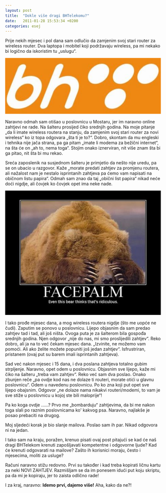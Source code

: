 ```yaml
---
layout: post
title:  "Dokle više dragi BHTelekomu?"
date:   2011-01-28 15:53:34 +0200
categories: esej
---
```

Prije nekih mjesec i pol dana sam odlučio da zamjenim svoj stari router za wireless router. Dva laptopa i mobitel koji podržavaju wireless, pa mi nekako bi logično da iskoristim tu „uslugu“.

<img src="/assets/BHTelecom_1.jpg" width="600" />

Naravno odmah sam otišao u poslovnicu u Mostaru, jer im naravno online zahtjevi ne rade. Na šalteru prosijed čiko srednjih godina. Na moje pitanje „da li imate wireless routera na stanju, da zamjenim svoj stari router za novi wireless“ ko iz topa odgovara „šta ti je to?“. Dobro, skontam da mu engleski i tehnika nije jača strana, pa ga pitam „imate li modema za bežični internet“, na šta će on „ah to, nema toga“. Stojim onako iznerviran, nit više znam šta bi ga pitao, nit šta bi mu rekao.

Sreća zaposlenik na susjednom šalteru je primjetio da nešto nije uredu, pa se on ubacio u razgovor. Kaže „morate predati zahtjev za promjenu routera, ali nažalost nam je nestalo isprintanih zahtjeva pa ćemo vam napisati na običnom listu papira“. Odmah sam znao da taj „obični list papira“ nikad neće doći nigdje, ali čovjek ko čovjek opet ima neke nade.

<img src="/assets/BHTelecom_2.jpg" width="600" />

I tako prođe mjesec dana, a mog wireless routera nigdje (što me uopće ne čudi). Zaputim se ponovo u poslovnicu. Lijepo objasnim da sam predao zahtjev tad i tad, ali još ništa. Ovoga puta je za šalterom bila gospođa srednjih godina. Njen odgovor „nije do nas, mi smo proslijedili zahtjev“. Reko dobro, ali ja na to već čekam mjesec dana. „Izvinite, ne možemo vam pomoći. Ali ako želite možete popuniti još jedan zahtjev“. Isfrustriran, pristanem (ovaj put su barem imali isprintanih zahtjeva).

Sad već nakon mjesec i 15 dana, i dva poslana zahtjeva totalno gubim strpljenje. Naravno, opet odem u poslovnicu. Objasnim sve lijepo, kaže mi čiko na šalteru „treba vam zahtjev“. Reko već sam dva poslao. Onako zbunjen reče „pa ovdje kod nas ne dolaze ti routeri, morate otići u glavnu poslovnicu“. Odem u navedenu poslovnicu. Po ko zna koji put opet sve lijepo obajsnim. Odgovor „ne dolaze nama nikakvi routeri/modemi, to vam je sve stiže u poslovnicu u kojoj ste bili maloprije“!

Pa ko koga ovdje ......? Prvo me „bombarduju“ zahtjevima, da bi me nakon toga slali po raznim poslovnicama ko' kakvog psa. Naravno, najlakše je posao prebaciti na drugog.

Moj sljedeći korak je bio slanje mailova. Poslao sam ih par. Nikad odgovora ni na jedan.

I tako sam na kraju, poražen, krenuo pisati ovaj post pitajući se kad će naš dragi BHTelekom krenuti zapošljavati kompetentne i odgovorne ljude? Kad će krenuti odgovarati na mailove? Zašto ih korisnici moraju, često i mjesecima, moliti za usluge?

Računi naravno stižu redovno. Prvi su također i kad treba kopirati ličnu kartu za neki NOVI ZAHTJEV. Razmišljam se da im ponesem idući put koju skriptu, pa da mi je kopiraju, jer to zaista odlično rade!

I za kraj, naravno: **Idemo prvi, dajemo više!** Aha, kako da ne?!
